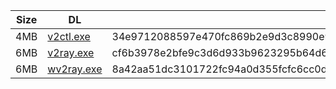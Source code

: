 |    Size   |     DL  | sha512sum |
|  ---  |  ---  |  ---  |
| 4MB | [v2ctl.exe](https://cdn.jsdelivr.net/gh/googleians/v2ray-core@main/v2ctl.exe) | 34e9712088597e470fc869b2e9d3c8990e9c9bf62c9bdf893d394490a2e11de68045fa96ada34e048d806ad08ef3522c6b645c482c39b5041c46a64a63d296ca |
| 6MB | [v2ray.exe](https://cdn.jsdelivr.net/gh/googleians/v2ray-core@main/v2ray.exe) | cf6b3978e2bfe9c3d6d933b9623295b64d66735042bee628c79cda492d7dcf1b682a233cb825a74a100aa85618bcdf673d387ac7a576a79c6ee235b70efa0321 |
| 6MB | [wv2ray.exe](https://cdn.jsdelivr.net/gh/googleians/v2ray-core@main/wv2ray.exe) | 8a42aa51dc3101722fc94a0d355fcfc6cc0d9e61cf7ea12fc94379dc6eb4fad3b489f17fac49784ba6144de9c0f8b073b90f2988bcc14b7cc13d2e7066b5a9cb |
